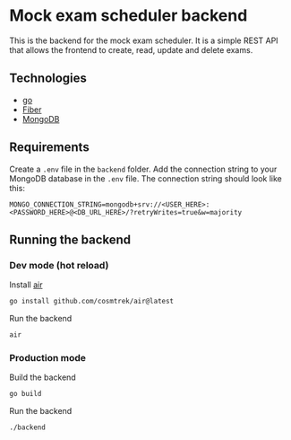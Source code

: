 # Mock exam scheduler backend
This is the backend for the mock exam scheduler. It is a simple REST API that allows the frontend to create, read, update and delete exams.

## Technologies
- [go](https://golang.org/)
- [Fiber](https://gofiber.io/)
- [MongoDB](https://www.mongodb.com/)

## Requirements
Create a `.env` file in the `backend` folder. Add the connection string to your MongoDB database in the `.env` file. The connection string should look like this:
```
MONGO_CONNECTION_STRING=mongodb+srv://<USER_HERE>:<PASSWORD_HERE>@<DB_URL_HERE>/?retryWrites=true&w=majority
```

## Running the backend
### Dev mode (hot reload)
Install [air](https://github.com/cosmtrek/air)
```bash
go install github.com/cosmtrek/air@latest
```

Run the backend
```bash
air
```

### Production mode
Build the backend
```bash
go build
```
Run the backend
```bash
./backend
```